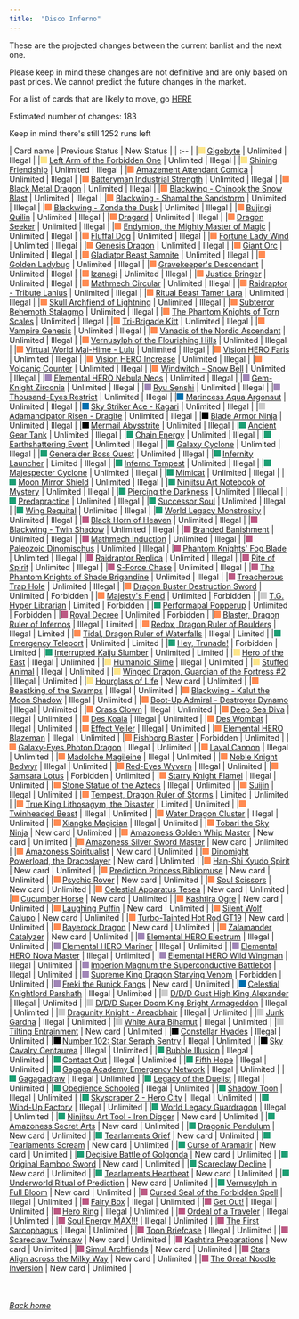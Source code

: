 ```yaml
---
title:  "Disco Inferno"
---
```


These are the projected changes between the current banlist and the next one.

Please keep in mind these changes are not definitive and are only based on past prices. We cannot predict the future changes in the market.

For a list of cards that are likely to move, go [HERE](closeprices)

Estimated number of changes: 183

Keep in mind there's still 1252 runs left

| Card name | Previous Status | New Status |
| :-- |
|<img src="assets/vanilla.png" alt="Normal Monster" width="12" height="12"/> [Gigobyte](https://db.ygoprodeck.com/card/?search=Gigobyte) | Unlimited | Illegal |
|<img src="assets/vanilla.png" alt="Normal Monster" width="12" height="12"/> [Left Arm of the Forbidden One](https://db.ygoprodeck.com/card/?search=Left%20Arm%20of%20the%20Forbidden%20One) | Unlimited | Illegal |
|<img src="assets/vanilla.png" alt="Normal Monster" width="12" height="12"/> [Shining Friendship](https://db.ygoprodeck.com/card/?search=Shining%20Friendship) | Unlimited | Illegal |
|<img src="assets/effect.png" alt="Effect Monster" width="12" height="12"/> [Amazement Attendant Comica](https://db.ygoprodeck.com/card/?search=Amazement%20Attendant%20Comica) | Unlimited | Illegal |
|<img src="assets/effect.png" alt="Effect Monster" width="12" height="12"/> [Batteryman Industrial Strength](https://db.ygoprodeck.com/card/?search=Batteryman%20Industrial%20Strength) | Unlimited | Illegal |
|<img src="assets/effect.png" alt="Effect Monster" width="12" height="12"/> [Black Metal Dragon](https://db.ygoprodeck.com/card/?search=Black%20Metal%20Dragon) | Unlimited | Illegal |
|<img src="assets/effect.png" alt="Effect Monster" width="12" height="12"/> [Blackwing - Chinook the Snow Blast](https://db.ygoprodeck.com/card/?search=Blackwing%20-%20Chinook%20the%20Snow%20Blast) | Unlimited | Illegal |
|<img src="assets/effect.png" alt="Effect Monster" width="12" height="12"/> [Blackwing - Shamal the Sandstorm](https://db.ygoprodeck.com/card/?search=Blackwing%20-%20Shamal%20the%20Sandstorm) | Unlimited | Illegal |
|<img src="assets/effect.png" alt="Effect Monster" width="12" height="12"/> [Blackwing - Zonda the Dusk](https://db.ygoprodeck.com/card/?search=Blackwing%20-%20Zonda%20the%20Dusk) | Unlimited | Illegal |
|<img src="assets/effect.png" alt="Effect Monster" width="12" height="12"/> [Bujingi Quilin](https://db.ygoprodeck.com/card/?search=Bujingi%20Quilin) | Unlimited | Illegal |
|<img src="assets/effect.png" alt="Effect Monster" width="12" height="12"/> [Dragard](https://db.ygoprodeck.com/card/?search=Dragard) | Unlimited | Illegal |
|<img src="assets/effect.png" alt="Effect Monster" width="12" height="12"/> [Dragon Seeker](https://db.ygoprodeck.com/card/?search=Dragon%20Seeker) | Unlimited | Illegal |
|<img src="assets/effect.png" alt="Effect Monster" width="12" height="12"/> [Endymion, the Mighty Master of Magic](https://db.ygoprodeck.com/card/?search=Endymion,%20the%20Mighty%20Master%20of%20Magic) | Unlimited | Illegal |
|<img src="assets/effect.png" alt="Effect Monster" width="12" height="12"/> [Fluffal Dog](https://db.ygoprodeck.com/card/?search=Fluffal%20Dog) | Unlimited | Illegal |
|<img src="assets/effect.png" alt="Effect Monster" width="12" height="12"/> [Fortune Lady Wind](https://db.ygoprodeck.com/card/?search=Fortune%20Lady%20Wind) | Unlimited | Illegal |
|<img src="assets/effect.png" alt="Effect Monster" width="12" height="12"/> [Genesis Dragon](https://db.ygoprodeck.com/card/?search=Genesis%20Dragon) | Unlimited | Illegal |
|<img src="assets/effect.png" alt="Effect Monster" width="12" height="12"/> [Giant Orc](https://db.ygoprodeck.com/card/?search=Giant%20Orc) | Unlimited | Illegal |
|<img src="assets/effect.png" alt="Effect Monster" width="12" height="12"/> [Gladiator Beast Samnite](https://db.ygoprodeck.com/card/?search=Gladiator%20Beast%20Samnite) | Unlimited | Illegal |
|<img src="assets/effect.png" alt="Effect Monster" width="12" height="12"/> [Golden Ladybug](https://db.ygoprodeck.com/card/?search=Golden%20Ladybug) | Unlimited | Illegal |
|<img src="assets/effect.png" alt="Effect Monster" width="12" height="12"/> [Gravekeeper's Descendant](https://db.ygoprodeck.com/card/?search=Gravekeeper's%20Descendant) | Unlimited | Illegal |
|<img src="assets/effect.png" alt="Effect Monster" width="12" height="12"/> [Izanagi](https://db.ygoprodeck.com/card/?search=Izanagi) | Unlimited | Illegal |
|<img src="assets/effect.png" alt="Effect Monster" width="12" height="12"/> [Justice Bringer](https://db.ygoprodeck.com/card/?search=Justice%20Bringer) | Unlimited | Illegal |
|<img src="assets/effect.png" alt="Effect Monster" width="12" height="12"/> [Mathmech Circular](https://db.ygoprodeck.com/card/?search=Mathmech%20Circular) | Unlimited | Illegal |
|<img src="assets/effect.png" alt="Effect Monster" width="12" height="12"/> [Raidraptor - Tribute Lanius](https://db.ygoprodeck.com/card/?search=Raidraptor%20-%20Tribute%20Lanius) | Unlimited | Illegal |
|<img src="assets/effect.png" alt="Effect Monster" width="12" height="12"/> [Ritual Beast Tamer Lara](https://db.ygoprodeck.com/card/?search=Ritual%20Beast%20Tamer%20Lara) | Unlimited | Illegal |
|<img src="assets/effect.png" alt="Effect Monster" width="12" height="12"/> [Skull Archfiend of Lightning](https://db.ygoprodeck.com/card/?search=Skull%20Archfiend%20of%20Lightning) | Unlimited | Illegal |
|<img src="assets/effect.png" alt="Effect Monster" width="12" height="12"/> [Subterror Behemoth Stalagmo](https://db.ygoprodeck.com/card/?search=Subterror%20Behemoth%20Stalagmo) | Unlimited | Illegal |
|<img src="assets/effect.png" alt="Effect Monster" width="12" height="12"/> [The Phantom Knights of Torn Scales](https://db.ygoprodeck.com/card/?search=The%20Phantom%20Knights%20of%20Torn%20Scales) | Unlimited | Illegal |
|<img src="assets/effect.png" alt="Effect Monster" width="12" height="12"/> [Tri-Brigade Kitt](https://db.ygoprodeck.com/card/?search=Tri-Brigade%20Kitt) | Unlimited | Illegal |
|<img src="assets/effect.png" alt="Effect Monster" width="12" height="12"/> [Vampire Genesis](https://db.ygoprodeck.com/card/?search=Vampire%20Genesis) | Unlimited | Illegal |
|<img src="assets/effect.png" alt="Effect Monster" width="12" height="12"/> [Vanadis of the Nordic Ascendant](https://db.ygoprodeck.com/card/?search=Vanadis%20of%20the%20Nordic%20Ascendant) | Unlimited | Illegal |
|<img src="assets/effect.png" alt="Effect Monster" width="12" height="12"/> [Vernusylph of the Flourishing Hills](https://db.ygoprodeck.com/card/?search=Vernusylph%20of%20the%20Flourishing%20Hills) | Unlimited | Illegal |
|<img src="assets/effect.png" alt="Effect Monster" width="12" height="12"/> [Virtual World Mai-Hime - Lulu](https://db.ygoprodeck.com/card/?search=Virtual%20World%20Mai-Hime%20-%20Lulu) | Unlimited | Illegal |
|<img src="assets/effect.png" alt="Effect Monster" width="12" height="12"/> [Vision HERO Faris](https://db.ygoprodeck.com/card/?search=Vision%20HERO%20Faris) | Unlimited | Illegal |
|<img src="assets/effect.png" alt="Effect Monster" width="12" height="12"/> [Vision HERO Increase](https://db.ygoprodeck.com/card/?search=Vision%20HERO%20Increase) | Unlimited | Illegal |
|<img src="assets/effect.png" alt="Effect Monster" width="12" height="12"/> [Volcanic Counter](https://db.ygoprodeck.com/card/?search=Volcanic%20Counter) | Unlimited | Illegal |
|<img src="assets/effect.png" alt="Effect Monster" width="12" height="12"/> [Windwitch - Snow Bell](https://db.ygoprodeck.com/card/?search=Windwitch%20-%20Snow%20Bell) | Unlimited | Illegal |
|<img src="assets/fusion.png" alt="XYZ Fusion" width="12" height="12"/> [Elemental HERO Nebula Neos](https://db.ygoprodeck.com/card/?search=Elemental%20HERO%20Nebula%20Neos) | Unlimited | Illegal |
|<img src="assets/fusion.png" alt="XYZ Fusion" width="12" height="12"/> [Gem-Knight Zirconia](https://db.ygoprodeck.com/card/?search=Gem-Knight%20Zirconia) | Unlimited | Illegal |
|<img src="assets/fusion.png" alt="XYZ Fusion" width="12" height="12"/> [Ryu Senshi](https://db.ygoprodeck.com/card/?search=Ryu%20Senshi) | Unlimited | Illegal |
|<img src="assets/fusion.png" alt="XYZ Fusion" width="12" height="12"/> [Thousand-Eyes Restrict](https://db.ygoprodeck.com/card/?search=Thousand-Eyes%20Restrict) | Unlimited | Illegal |
|<img src="assets/link.png" alt="Link Monster" width="12" height="12"/> [Marincess Aqua Argonaut](https://db.ygoprodeck.com/card/?search=Marincess%20Aqua%20Argonaut) | Unlimited | Illegal |
|<img src="assets/link.png" alt="Link Monster" width="12" height="12"/> [Sky Striker Ace - Kagari](https://db.ygoprodeck.com/card/?search=Sky%20Striker%20Ace%20-%20Kagari) | Unlimited | Illegal |
|<img src="assets/synchro.png" alt="Synchro Monster" width="12" height="12"/> [Adamancipator Risen - Dragite](https://db.ygoprodeck.com/card/?search=Adamancipator%20Risen%20-%20Dragite) | Unlimited | Illegal |
|<img src="assets/xyz.png" alt="XYZ Monster" width="12" height="12"/> [Blade Armor Ninja](https://db.ygoprodeck.com/card/?search=Blade%20Armor%20Ninja) | Unlimited | Illegal |
|<img src="assets/xyz.png" alt="XYZ Monster" width="12" height="12"/> [Mermail Abysstrite](https://db.ygoprodeck.com/card/?search=Mermail%20Abysstrite) | Unlimited | Illegal |
|<img src="assets/spell.png" alt="Spell" width="12" height="12"/> [Ancient Gear Tank](https://db.ygoprodeck.com/card/?search=Ancient%20Gear%20Tank) | Unlimited | Illegal |
|<img src="assets/spell.png" alt="Spell" width="12" height="12"/> [Chain Energy](https://db.ygoprodeck.com/card/?search=Chain%20Energy) | Unlimited | Illegal |
|<img src="assets/spell.png" alt="Spell" width="12" height="12"/> [Earthshattering Event](https://db.ygoprodeck.com/card/?search=Earthshattering%20Event) | Unlimited | Illegal |
|<img src="assets/spell.png" alt="Spell" width="12" height="12"/> [Galaxy Cyclone](https://db.ygoprodeck.com/card/?search=Galaxy%20Cyclone) | Unlimited | Illegal |
|<img src="assets/spell.png" alt="Spell" width="12" height="12"/> [Generaider Boss Quest](https://db.ygoprodeck.com/card/?search=Generaider%20Boss%20Quest) | Unlimited | Illegal |
|<img src="assets/spell.png" alt="Spell" width="12" height="12"/> [Infernity Launcher](https://db.ygoprodeck.com/card/?search=Infernity%20Launcher) | Limited | Illegal |
|<img src="assets/spell.png" alt="Spell" width="12" height="12"/> [Inferno Tempest](https://db.ygoprodeck.com/card/?search=Inferno%20Tempest) | Unlimited | Illegal |
|<img src="assets/spell.png" alt="Spell" width="12" height="12"/> [Majespecter Cyclone](https://db.ygoprodeck.com/card/?search=Majespecter%20Cyclone) | Unlimited | Illegal |
|<img src="assets/spell.png" alt="Spell" width="12" height="12"/> [Mimicat](https://db.ygoprodeck.com/card/?search=Mimicat) | Unlimited | Illegal |
|<img src="assets/spell.png" alt="Spell" width="12" height="12"/> [Moon Mirror Shield](https://db.ygoprodeck.com/card/?search=Moon%20Mirror%20Shield) | Unlimited | Illegal |
|<img src="assets/spell.png" alt="Spell" width="12" height="12"/> [Ninjitsu Art Notebook of Mystery](https://db.ygoprodeck.com/card/?search=Ninjitsu%20Art%20Notebook%20of%20Mystery) | Unlimited | Illegal |
|<img src="assets/spell.png" alt="Spell" width="12" height="12"/> [Piercing the Darkness](https://db.ygoprodeck.com/card/?search=Piercing%20the%20Darkness) | Unlimited | Illegal |
|<img src="assets/spell.png" alt="Spell" width="12" height="12"/> [Predapractice](https://db.ygoprodeck.com/card/?search=Predapractice) | Unlimited | Illegal |
|<img src="assets/spell.png" alt="Spell" width="12" height="12"/> [Successor Soul](https://db.ygoprodeck.com/card/?search=Successor%20Soul) | Unlimited | Illegal |
|<img src="assets/spell.png" alt="Spell" width="12" height="12"/> [Wing Requital](https://db.ygoprodeck.com/card/?search=Wing%20Requital) | Unlimited | Illegal |
|<img src="assets/spell.png" alt="Spell" width="12" height="12"/> [World Legacy Monstrosity](https://db.ygoprodeck.com/card/?search=World%20Legacy%20Monstrosity) | Unlimited | Illegal |
|<img src="assets/trap.png" alt="Trap" width="12" height="12"/> [Black Horn of Heaven](https://db.ygoprodeck.com/card/?search=Black%20Horn%20of%20Heaven) | Unlimited | Illegal |
|<img src="assets/trap.png" alt="Trap" width="12" height="12"/> [Blackwing - Twin Shadow](https://db.ygoprodeck.com/card/?search=Blackwing%20-%20Twin%20Shadow) | Unlimited | Illegal |
|<img src="assets/trap.png" alt="Trap" width="12" height="12"/> [Branded Banishment](https://db.ygoprodeck.com/card/?search=Branded%20Banishment) | Unlimited | Illegal |
|<img src="assets/trap.png" alt="Trap" width="12" height="12"/> [Mathmech Induction](https://db.ygoprodeck.com/card/?search=Mathmech%20Induction) | Unlimited | Illegal |
|<img src="assets/trap.png" alt="Trap" width="12" height="12"/> [Paleozoic Dinomischus](https://db.ygoprodeck.com/card/?search=Paleozoic%20Dinomischus) | Unlimited | Illegal |
|<img src="assets/trap.png" alt="Trap" width="12" height="12"/> [Phantom Knights' Fog Blade](https://db.ygoprodeck.com/card/?search=Phantom%20Knights'%20Fog%20Blade) | Unlimited | Illegal |
|<img src="assets/trap.png" alt="Trap" width="12" height="12"/> [Raidraptor Replica](https://db.ygoprodeck.com/card/?search=Raidraptor%20Replica) | Unlimited | Illegal |
|<img src="assets/trap.png" alt="Trap" width="12" height="12"/> [Rite of Spirit](https://db.ygoprodeck.com/card/?search=Rite%20of%20Spirit) | Unlimited | Illegal |
|<img src="assets/trap.png" alt="Trap" width="12" height="12"/> [S-Force Chase](https://db.ygoprodeck.com/card/?search=S-Force%20Chase) | Unlimited | Illegal |
|<img src="assets/trap.png" alt="Trap" width="12" height="12"/> [The Phantom Knights of Shade Brigandine](https://db.ygoprodeck.com/card/?search=The%20Phantom%20Knights%20of%20Shade%20Brigandine) | Unlimited | Illegal |
|<img src="assets/trap.png" alt="Trap" width="12" height="12"/> [Treacherous Trap Hole](https://db.ygoprodeck.com/card/?search=Treacherous%20Trap%20Hole) | Unlimited | Illegal |
|<img src="assets/effect.png" alt="Effect Monster" width="12" height="12"/> [Dragon Buster Destruction Sword](https://db.ygoprodeck.com/card/?search=Dragon%20Buster%20Destruction%20Sword) | Unlimited | Forbidden |
|<img src="assets/effect.png" alt="Effect Monster" width="12" height="12"/> [Majesty's Fiend](https://db.ygoprodeck.com/card/?search=Majesty's%20Fiend) | Unlimited | Forbidden |
|<img src="assets/synchro.png" alt="Synchro Monster" width="12" height="12"/> [T.G. Hyper Librarian](https://db.ygoprodeck.com/card/?search=T.G.%20Hyper%20Librarian) | Limited | Forbidden |
|<img src="assets/spell.png" alt="Spell" width="12" height="12"/> [Performapal Popperup](https://db.ygoprodeck.com/card/?search=Performapal%20Popperup) | Unlimited | Forbidden |
|<img src="assets/trap.png" alt="Trap" width="12" height="12"/> [Royal Decree](https://db.ygoprodeck.com/card/?search=Royal%20Decree) | Unlimited | Forbidden |
|<img src="assets/effect.png" alt="Effect Monster" width="12" height="12"/> [Blaster, Dragon Ruler of Infernos](https://db.ygoprodeck.com/card/?search=Blaster,%20Dragon%20Ruler%20of%20Infernos) | Illegal | Limited |
|<img src="assets/effect.png" alt="Effect Monster" width="12" height="12"/> [Redox, Dragon Ruler of Boulders](https://db.ygoprodeck.com/card/?search=Redox,%20Dragon%20Ruler%20of%20Boulders) | Illegal | Limited |
|<img src="assets/effect.png" alt="Effect Monster" width="12" height="12"/> [Tidal, Dragon Ruler of Waterfalls](https://db.ygoprodeck.com/card/?search=Tidal,%20Dragon%20Ruler%20of%20Waterfalls) | Illegal | Limited |
|<img src="assets/spell.png" alt="Spell" width="12" height="12"/> [Emergency Teleport](https://db.ygoprodeck.com/card/?search=Emergency%20Teleport) | Unlimited | Limited |
|<img src="assets/spell.png" alt="Spell" width="12" height="12"/> [Hey, Trunade!](https://db.ygoprodeck.com/card/?search=Hey,%20Trunade!) | Forbidden | Limited |
|<img src="assets/spell.png" alt="Spell" width="12" height="12"/> [Interrupted Kaiju Slumber](https://db.ygoprodeck.com/card/?search=Interrupted%20Kaiju%20Slumber) | Unlimited | Limited |
|<img src="assets/vanilla.png" alt="Normal Monster" width="12" height="12"/> [Hero of the East](https://db.ygoprodeck.com/card/?search=Hero%20of%20the%20East) | Illegal | Unlimited |
|<img src="assets/vanilla.png" alt="Normal Monster" width="12" height="12"/> [Humanoid Slime](https://db.ygoprodeck.com/card/?search=Humanoid%20Slime) | Illegal | Unlimited |
|<img src="assets/vanilla.png" alt="Normal Monster" width="12" height="12"/> [Stuffed Animal](https://db.ygoprodeck.com/card/?search=Stuffed%20Animal) | Illegal | Unlimited |
|<img src="assets/vanilla.png" alt="Normal Monster" width="12" height="12"/> [Winged Dragon, Guardian of the Fortress #2](https://db.ygoprodeck.com/card/?search=Winged%20Dragon,%20Guardian%20of%20the%20Fortress%20#2) | Illegal | Unlimited |
|<img src="assets/vanilla.png" alt="Normal Monster" width="12" height="12"/> [Hourglass of Life](https://db.ygoprodeck.com/card/?search=Hourglass%20of%20Life) | New card | Unlimited |
|<img src="assets/effect.png" alt="Effect Monster" width="12" height="12"/> [Beastking of the Swamps](https://db.ygoprodeck.com/card/?search=Beastking%20of%20the%20Swamps) | Illegal | Unlimited |
|<img src="assets/effect.png" alt="Effect Monster" width="12" height="12"/> [Blackwing - Kalut the Moon Shadow](https://db.ygoprodeck.com/card/?search=Blackwing%20-%20Kalut%20the%20Moon%20Shadow) | Illegal | Unlimited |
|<img src="assets/effect.png" alt="Effect Monster" width="12" height="12"/> [Boot-Up Admiral - Destroyer Dynamo](https://db.ygoprodeck.com/card/?search=Boot-Up%20Admiral%20-%20Destroyer%20Dynamo) | Illegal | Unlimited |
|<img src="assets/effect.png" alt="Effect Monster" width="12" height="12"/> [Crass Clown](https://db.ygoprodeck.com/card/?search=Crass%20Clown) | Illegal | Unlimited |
|<img src="assets/effect.png" alt="Effect Monster" width="12" height="12"/> [Deep Sea Diva](https://db.ygoprodeck.com/card/?search=Deep%20Sea%20Diva) | Illegal | Unlimited |
|<img src="assets/effect.png" alt="Effect Monster" width="12" height="12"/> [Des Koala](https://db.ygoprodeck.com/card/?search=Des%20Koala) | Illegal | Unlimited |
|<img src="assets/effect.png" alt="Effect Monster" width="12" height="12"/> [Des Wombat](https://db.ygoprodeck.com/card/?search=Des%20Wombat) | Illegal | Unlimited |
|<img src="assets/effect.png" alt="Effect Monster" width="12" height="12"/> [Effect Veiler](https://db.ygoprodeck.com/card/?search=Effect%20Veiler) | Illegal | Unlimited |
|<img src="assets/effect.png" alt="Effect Monster" width="12" height="12"/> [Elemental HERO Blazeman](https://db.ygoprodeck.com/card/?search=Elemental%20HERO%20Blazeman) | Illegal | Unlimited |
|<img src="assets/effect.png" alt="Effect Monster" width="12" height="12"/> [Fishborg Blaster](https://db.ygoprodeck.com/card/?search=Fishborg%20Blaster) | Forbidden | Unlimited |
|<img src="assets/effect.png" alt="Effect Monster" width="12" height="12"/> [Galaxy-Eyes Photon Dragon](https://db.ygoprodeck.com/card/?search=Galaxy-Eyes%20Photon%20Dragon) | Illegal | Unlimited |
|<img src="assets/effect.png" alt="Effect Monster" width="12" height="12"/> [Laval Cannon](https://db.ygoprodeck.com/card/?search=Laval%20Cannon) | Illegal | Unlimited |
|<img src="assets/effect.png" alt="Effect Monster" width="12" height="12"/> [Madolche Magileine](https://db.ygoprodeck.com/card/?search=Madolche%20Magileine) | Illegal | Unlimited |
|<img src="assets/effect.png" alt="Effect Monster" width="12" height="12"/> [Noble Knight Bedwyr](https://db.ygoprodeck.com/card/?search=Noble%20Knight%20Bedwyr) | Illegal | Unlimited |
|<img src="assets/effect.png" alt="Effect Monster" width="12" height="12"/> [Red-Eyes Wyvern](https://db.ygoprodeck.com/card/?search=Red-Eyes%20Wyvern) | Illegal | Unlimited |
|<img src="assets/effect.png" alt="Effect Monster" width="12" height="12"/> [Samsara Lotus](https://db.ygoprodeck.com/card/?search=Samsara%20Lotus) | Forbidden | Unlimited |
|<img src="assets/effect.png" alt="Effect Monster" width="12" height="12"/> [Starry Knight Flamel](https://db.ygoprodeck.com/card/?search=Starry%20Knight%20Flamel) | Illegal | Unlimited |
|<img src="assets/effect.png" alt="Effect Monster" width="12" height="12"/> [Stone Statue of the Aztecs](https://db.ygoprodeck.com/card/?search=Stone%20Statue%20of%20the%20Aztecs) | Illegal | Unlimited |
|<img src="assets/effect.png" alt="Effect Monster" width="12" height="12"/> [Suijin](https://db.ygoprodeck.com/card/?search=Suijin) | Illegal | Unlimited |
|<img src="assets/effect.png" alt="Effect Monster" width="12" height="12"/> [Tempest, Dragon Ruler of Storms](https://db.ygoprodeck.com/card/?search=Tempest,%20Dragon%20Ruler%20of%20Storms) | Limited | Unlimited |
|<img src="assets/effect.png" alt="Effect Monster" width="12" height="12"/> [True King Lithosagym, the Disaster](https://db.ygoprodeck.com/card/?search=True%20King%20Lithosagym,%20the%20Disaster) | Limited | Unlimited |
|<img src="assets/effect.png" alt="Effect Monster" width="12" height="12"/> [Twinheaded Beast](https://db.ygoprodeck.com/card/?search=Twinheaded%20Beast) | Illegal | Unlimited |
|<img src="assets/effect.png" alt="Effect Monster" width="12" height="12"/> [Water Dragon Cluster](https://db.ygoprodeck.com/card/?search=Water%20Dragon%20Cluster) | Illegal | Unlimited |
|<img src="assets/effect.png" alt="Effect Monster" width="12" height="12"/> [Xiangke Magician](https://db.ygoprodeck.com/card/?search=Xiangke%20Magician) | Illegal | Unlimited |
|<img src="assets/effect.png" alt="Effect Monster" width="12" height="12"/> [Tobari the Sky Ninja](https://db.ygoprodeck.com/card/?search=Tobari%20the%20Sky%20Ninja) | New card | Unlimited |
|<img src="assets/effect.png" alt="Effect Monster" width="12" height="12"/> [Amazoness Golden Whip Master](https://db.ygoprodeck.com/card/?search=Amazoness%20Golden%20Whip%20Master) | New card | Unlimited |
|<img src="assets/effect.png" alt="Effect Monster" width="12" height="12"/> [Amazoness Silver Sword Master](https://db.ygoprodeck.com/card/?search=Amazoness%20Silver%20Sword%20Master) | New card | Unlimited |
|<img src="assets/effect.png" alt="Effect Monster" width="12" height="12"/> [Amazoness Spiritualist](https://db.ygoprodeck.com/card/?search=Amazoness%20Spiritualist) | New card | Unlimited |
|<img src="assets/effect.png" alt="Effect Monster" width="12" height="12"/> [Dinomight Powerload, the Dracoslayer](https://db.ygoprodeck.com/card/?search=Dinomight%20Powerload,%20the%20Dracoslayer) | New card | Unlimited |
|<img src="assets/effect.png" alt="Effect Monster" width="12" height="12"/> [Han-Shi Kyudo Spirit](https://db.ygoprodeck.com/card/?search=Han-Shi%20Kyudo%20Spirit) | New card | Unlimited |
|<img src="assets/effect.png" alt="Effect Monster" width="12" height="12"/> [Prediction Princess Bibliomuse](https://db.ygoprodeck.com/card/?search=Prediction%20Princess%20Bibliomuse) | New card | Unlimited |
|<img src="assets/effect.png" alt="Effect Monster" width="12" height="12"/> [Psychic Rover](https://db.ygoprodeck.com/card/?search=Psychic%20Rover) | New card | Unlimited |
|<img src="assets/effect.png" alt="Effect Monster" width="12" height="12"/> [Soul Scissors](https://db.ygoprodeck.com/card/?search=Soul%20Scissors) | New card | Unlimited |
|<img src="assets/effect.png" alt="Effect Monster" width="12" height="12"/> [Celestial Apparatus Tesea](https://db.ygoprodeck.com/card/?search=Celestial%20Apparatus%20Tesea) | New card | Unlimited |
|<img src="assets/effect.png" alt="Effect Monster" width="12" height="12"/> [Cucumber Horse](https://db.ygoprodeck.com/card/?search=Cucumber%20Horse) | New card | Unlimited |
|<img src="assets/effect.png" alt="Effect Monster" width="12" height="12"/> [Kashtira Ogre](https://db.ygoprodeck.com/card/?search=Kashtira%20Ogre) | New card | Unlimited |
|<img src="assets/effect.png" alt="Effect Monster" width="12" height="12"/> [Laughing Puffin](https://db.ygoprodeck.com/card/?search=Laughing%20Puffin) | New card | Unlimited |
|<img src="assets/effect.png" alt="Effect Monster" width="12" height="12"/> [Silent Wolf Calupo](https://db.ygoprodeck.com/card/?search=Silent%20Wolf%20Calupo) | New card | Unlimited |
|<img src="assets/effect.png" alt="Effect Monster" width="12" height="12"/> [Turbo-Tainted Hot Rod GT19](https://db.ygoprodeck.com/card/?search=Turbo-Tainted%20Hot%20Rod%20GT19) | New card | Unlimited |
|<img src="assets/effect.png" alt="Effect Monster" width="12" height="12"/> [Bayerock Dragon](https://db.ygoprodeck.com/card/?search=Bayerock%20Dragon) | New card | Unlimited |
|<img src="assets/effect.png" alt="Effect Monster" width="12" height="12"/> [Zalamander Catalyzer](https://db.ygoprodeck.com/card/?search=Zalamander%20Catalyzer) | New card | Unlimited |
|<img src="assets/fusion.png" alt="XYZ Fusion" width="12" height="12"/> [Elemental HERO Electrum](https://db.ygoprodeck.com/card/?search=Elemental%20HERO%20Electrum) | Illegal | Unlimited |
|<img src="assets/fusion.png" alt="XYZ Fusion" width="12" height="12"/> [Elemental HERO Mariner](https://db.ygoprodeck.com/card/?search=Elemental%20HERO%20Mariner) | Illegal | Unlimited |
|<img src="assets/fusion.png" alt="XYZ Fusion" width="12" height="12"/> [Elemental HERO Nova Master](https://db.ygoprodeck.com/card/?search=Elemental%20HERO%20Nova%20Master) | Illegal | Unlimited |
|<img src="assets/fusion.png" alt="XYZ Fusion" width="12" height="12"/> [Elemental HERO Wild Wingman](https://db.ygoprodeck.com/card/?search=Elemental%20HERO%20Wild%20Wingman) | Illegal | Unlimited |
|<img src="assets/fusion.png" alt="XYZ Fusion" width="12" height="12"/> [Imperion Magnum the Superconductive Battlebot](https://db.ygoprodeck.com/card/?search=Imperion%20Magnum%20the%20Superconductive%20Battlebot) | Illegal | Unlimited |
|<img src="assets/fusion.png" alt="XYZ Fusion" width="12" height="12"/> [Supreme King Dragon Starving Venom](https://db.ygoprodeck.com/card/?search=Supreme%20King%20Dragon%20Starving%20Venom) | Forbidden | Unlimited |
|<img src="assets/fusion.png" alt="XYZ Fusion" width="12" height="12"/> [Freki the Runick Fangs](https://db.ygoprodeck.com/card/?search=Freki%20the%20Runick%20Fangs) | New card | Unlimited |
|<img src="assets/link.png" alt="Link Monster" width="12" height="12"/> [Celestial Knightlord Parshath](https://db.ygoprodeck.com/card/?search=Celestial%20Knightlord%20Parshath) | Illegal | Unlimited |
|<img src="assets/synchro.png" alt="Synchro Monster" width="12" height="12"/> [D/D/D Gust High King Alexander](https://db.ygoprodeck.com/card/?search=D/D/D%20Gust%20High%20King%20Alexander) | Illegal | Unlimited |
|<img src="assets/synchro.png" alt="Synchro Monster" width="12" height="12"/> [D/D/D Super Doom King Bright Armageddon](https://db.ygoprodeck.com/card/?search=D/D/D%20Super%20Doom%20King%20Bright%20Armageddon) | Illegal | Unlimited |
|<img src="assets/synchro.png" alt="Synchro Monster" width="12" height="12"/> [Dragunity Knight - Areadbhair](https://db.ygoprodeck.com/card/?search=Dragunity%20Knight%20-%20Areadbhair) | Illegal | Unlimited |
|<img src="assets/synchro.png" alt="Synchro Monster" width="12" height="12"/> [Junk Gardna](https://db.ygoprodeck.com/card/?search=Junk%20Gardna) | Illegal | Unlimited |
|<img src="assets/synchro.png" alt="Synchro Monster" width="12" height="12"/> [White Aura Bihamut](https://db.ygoprodeck.com/card/?search=White%20Aura%20Bihamut) | Illegal | Unlimited |
|<img src="assets/synchro.png" alt="Synchro Monster" width="12" height="12"/> [Tilting Entrainment](https://db.ygoprodeck.com/card/?search=Tilting%20Entrainment) | New card | Unlimited |
|<img src="assets/xyz.png" alt="XYZ Monster" width="12" height="12"/> [Constellar Hyades](https://db.ygoprodeck.com/card/?search=Constellar%20Hyades) | Illegal | Unlimited |
|<img src="assets/xyz.png" alt="XYZ Monster" width="12" height="12"/> [Number 102: Star Seraph Sentry](https://db.ygoprodeck.com/card/?search=Number%20102:%20Star%20Seraph%20Sentry) | Illegal | Unlimited |
|<img src="assets/xyz.png" alt="XYZ Monster" width="12" height="12"/> [Sky Cavalry Centaurea](https://db.ygoprodeck.com/card/?search=Sky%20Cavalry%20Centaurea) | Illegal | Unlimited |
|<img src="assets/spell.png" alt="Spell" width="12" height="12"/> [Bubble Illusion](https://db.ygoprodeck.com/card/?search=Bubble%20Illusion) | Illegal | Unlimited |
|<img src="assets/spell.png" alt="Spell" width="12" height="12"/> [Contact Out](https://db.ygoprodeck.com/card/?search=Contact%20Out) | Illegal | Unlimited |
|<img src="assets/spell.png" alt="Spell" width="12" height="12"/> [Fifth Hope](https://db.ygoprodeck.com/card/?search=Fifth%20Hope) | Illegal | Unlimited |
|<img src="assets/spell.png" alt="Spell" width="12" height="12"/> [Gagaga Academy Emergency Network](https://db.ygoprodeck.com/card/?search=Gagaga%20Academy%20Emergency%20Network) | Illegal | Unlimited |
|<img src="assets/spell.png" alt="Spell" width="12" height="12"/> [Gagagadraw](https://db.ygoprodeck.com/card/?search=Gagagadraw) | Illegal | Unlimited |
|<img src="assets/spell.png" alt="Spell" width="12" height="12"/> [Legacy of the Duelist](https://db.ygoprodeck.com/card/?search=Legacy%20of%20the%20Duelist) | Illegal | Unlimited |
|<img src="assets/spell.png" alt="Spell" width="12" height="12"/> [Obedience Schooled](https://db.ygoprodeck.com/card/?search=Obedience%20Schooled) | Illegal | Unlimited |
|<img src="assets/spell.png" alt="Spell" width="12" height="12"/> [Shadow Toon](https://db.ygoprodeck.com/card/?search=Shadow%20Toon) | Illegal | Unlimited |
|<img src="assets/spell.png" alt="Spell" width="12" height="12"/> [Skyscraper 2 - Hero City](https://db.ygoprodeck.com/card/?search=Skyscraper%202%20-%20Hero%20City) | Illegal | Unlimited |
|<img src="assets/spell.png" alt="Spell" width="12" height="12"/> [Wind-Up Factory](https://db.ygoprodeck.com/card/?search=Wind-Up%20Factory) | Illegal | Unlimited |
|<img src="assets/spell.png" alt="Spell" width="12" height="12"/> [World Legacy Guardragon](https://db.ygoprodeck.com/card/?search=World%20Legacy%20Guardragon) | Illegal | Unlimited |
|<img src="assets/spell.png" alt="Spell" width="12" height="12"/> [Ninjitsu Art Tool - Iron Digger](https://db.ygoprodeck.com/card/?search=Ninjitsu%20Art%20Tool%20-%20Iron%20Digger) | New card | Unlimited |
|<img src="assets/spell.png" alt="Spell" width="12" height="12"/> [Amazoness Secret Arts](https://db.ygoprodeck.com/card/?search=Amazoness%20Secret%20Arts) | New card | Unlimited |
|<img src="assets/spell.png" alt="Spell" width="12" height="12"/> [Dragonic Pendulum](https://db.ygoprodeck.com/card/?search=Dragonic%20Pendulum) | New card | Unlimited |
|<img src="assets/spell.png" alt="Spell" width="12" height="12"/> [Tearlaments Grief](https://db.ygoprodeck.com/card/?search=Tearlaments%20Grief) | New card | Unlimited |
|<img src="assets/spell.png" alt="Spell" width="12" height="12"/> [Tearlaments Scream](https://db.ygoprodeck.com/card/?search=Tearlaments%20Scream) | New card | Unlimited |
|<img src="assets/spell.png" alt="Spell" width="12" height="12"/> [Curse of Aramatir](https://db.ygoprodeck.com/card/?search=Curse%20of%20Aramatir) | New card | Unlimited |
|<img src="assets/spell.png" alt="Spell" width="12" height="12"/> [Decisive Battle of Golgonda](https://db.ygoprodeck.com/card/?search=Decisive%20Battle%20of%20Golgonda) | New card | Unlimited |
|<img src="assets/spell.png" alt="Spell" width="12" height="12"/> [Original Bamboo Sword](https://db.ygoprodeck.com/card/?search=Original%20Bamboo%20Sword) | New card | Unlimited |
|<img src="assets/spell.png" alt="Spell" width="12" height="12"/> [Scareclaw Decline](https://db.ygoprodeck.com/card/?search=Scareclaw%20Decline) | New card | Unlimited |
|<img src="assets/spell.png" alt="Spell" width="12" height="12"/> [Tearlaments Heartbeat](https://db.ygoprodeck.com/card/?search=Tearlaments%20Heartbeat) | New card | Unlimited |
|<img src="assets/spell.png" alt="Spell" width="12" height="12"/> [Underworld Ritual of Prediction](https://db.ygoprodeck.com/card/?search=Underworld%20Ritual%20of%20Prediction) | New card | Unlimited |
|<img src="assets/spell.png" alt="Spell" width="12" height="12"/> [Vernusylph in Full Bloom](https://db.ygoprodeck.com/card/?search=Vernusylph%20in%20Full%20Bloom) | New card | Unlimited |
|<img src="assets/trap.png" alt="Trap" width="12" height="12"/> [Cursed Seal of the Forbidden Spell](https://db.ygoprodeck.com/card/?search=Cursed%20Seal%20of%20the%20Forbidden%20Spell) | Illegal | Unlimited |
|<img src="assets/trap.png" alt="Trap" width="12" height="12"/> [Fairy Box](https://db.ygoprodeck.com/card/?search=Fairy%20Box) | Illegal | Unlimited |
|<img src="assets/trap.png" alt="Trap" width="12" height="12"/> [Get Out!](https://db.ygoprodeck.com/card/?search=Get%20Out!) | Illegal | Unlimited |
|<img src="assets/trap.png" alt="Trap" width="12" height="12"/> [Hero Ring](https://db.ygoprodeck.com/card/?search=Hero%20Ring) | Illegal | Unlimited |
|<img src="assets/trap.png" alt="Trap" width="12" height="12"/> [Ordeal of a Traveler](https://db.ygoprodeck.com/card/?search=Ordeal%20of%20a%20Traveler) | Illegal | Unlimited |
|<img src="assets/trap.png" alt="Trap" width="12" height="12"/> [Soul Energy MAX!!!](https://db.ygoprodeck.com/card/?search=Soul%20Energy%20MAX!!!) | Illegal | Unlimited |
|<img src="assets/trap.png" alt="Trap" width="12" height="12"/> [The First Sarcophagus](https://db.ygoprodeck.com/card/?search=The%20First%20Sarcophagus) | Illegal | Unlimited |
|<img src="assets/trap.png" alt="Trap" width="12" height="12"/> [Toon Briefcase](https://db.ygoprodeck.com/card/?search=Toon%20Briefcase) | Illegal | Unlimited |
|<img src="assets/trap.png" alt="Trap" width="12" height="12"/> [Scareclaw Twinsaw](https://db.ygoprodeck.com/card/?search=Scareclaw%20Twinsaw) | New card | Unlimited |
|<img src="assets/trap.png" alt="Trap" width="12" height="12"/> [Kashtira Preparations](https://db.ygoprodeck.com/card/?search=Kashtira%20Preparations) | New card | Unlimited |
|<img src="assets/trap.png" alt="Trap" width="12" height="12"/> [Simul Archfiends](https://db.ygoprodeck.com/card/?search=Simul%20Archfiends) | New card | Unlimited |
|<img src="assets/trap.png" alt="Trap" width="12" height="12"/> [Stars Align across the Milky Way](https://db.ygoprodeck.com/card/?search=Stars%20Align%20across%20the%20Milky%20Way) | New card | Unlimited |
|<img src="assets/trap.png" alt="Trap" width="12" height="12"/> [The Great Noodle Inversion](https://db.ygoprodeck.com/card/?search=The%20Great%20Noodle%20Inversion) | New card | Unlimited |

<br>

###### [Back home](index)